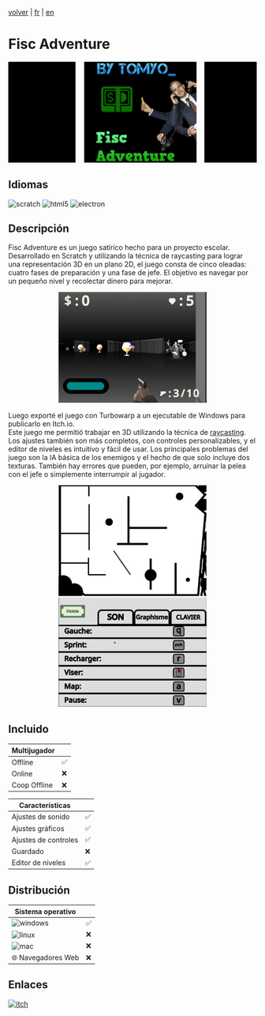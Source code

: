 [volver](/translation/es/es.md) | [fr](/translation/fr/fisc-adventure.md) | [en](/translation/en/fisc-adventure.md)

# Fisc Adventure

<p align="center">
  <img src="/image/fisc-adventure-banner.png" width="600" alt="Fisc Adventure logo">
</p>

## Idiomas

<img alt="scratch" src="https://img.shields.io/badge/Scratch-FF6F00?style=for-the-badge&logo=Scratch&logoColor=white"/> <img alt="html5" src="https://img.shields.io/badge/HTML5-E34F26?style=for-the-badge&logo=html5&logoColor=white"/> <img alt="electron" src="https://img.shields.io/badge/Electron-2B2E3A?style=for-the-badge&logo=electron&logoColor=9FEAF9"/>

## Descripción
Fisc Adventure es un juego satírico hecho para un proyecto escolar. Desarrollado en Scratch y utilizando la técnica de raycasting para lograr una representación 3D en un plano 2D, el juego consta de cinco oleadas: cuatro fases de preparación y una fase de jefe. El objetivo es navegar por un pequeño nivel y recolectar dinero para mejorar.

<p align="center">
  <img src="/image/fisc-adventure-in-game.png" width="300" alt="Nivel de Fisc Adventure">
</p>

Luego exporté el juego con Turbowarp a un ejecutable de Windows para publicarlo en Itch.io.  
Este juego me permitió trabajar en 3D utilizando la técnica de [raycasting](https://es.wikipedia.org/wiki/Ray_casting). Los ajustes también son más completos, con controles personalizables, y el editor de niveles es intuitivo y fácil de usar. Los principales problemas del juego son la IA básica de los enemigos y el hecho de que solo incluye dos texturas. También hay errores que pueden, por ejemplo, arruinar la pelea con el jefe o simplemente interrumpir al jugador.

<p align="center">
  <img src="/image/fisc-adventure-level-editor.png" width="300" alt="Editor de Fisc Adventure">
  <img src="/image/fisc-avdventure-parameters.png" width="300" alt="Ajustes de Fisc Adventure">
</p>

## Incluido

| Multijugador | |
|---------------|---------------|
| Offline | ✅ |
| Online | ❌ |
| Coop Offline | ❌ |

| Características | |
|---------------|---------------|
| Ajustes de sonido | ✅ |
| Ajustes gráficos | ✅ |
| Ajustes de controles | ✅ |
| Guardado | ❌ |
| Editor de niveles | ✅ |

## Distribución

| Sistema operativo | |
|---------------|---------------|
| <img alt="windows" src="https://img.shields.io/badge/Windows-0078D6?style=for-the-badge&logo=windows&logoColor=white"/> | ✅ |
| <img alt="linux" src="https://img.shields.io/badge/Linux-FCC624?style=for-the-badge&logo=linux&logoColor=black"/> | ❌ |
| <img alt="mac" src="https://img.shields.io/badge/mac%20os-000000?style=for-the-badge&logo=apple&logoColor=white"/> | ❌ |
| 🌐 Navegadores Web | ❌ |

## Enlaces

<a target="_blank" href="https://tomyo.itch.io/fisc-adventure">
      <img alt="itch" src="https://img.shields.io/badge/Itch.io-FA5C5C?style=for-the-badge&logo=itchdotio&logoColor=white">
</a>
